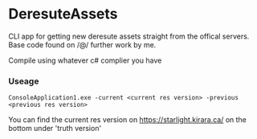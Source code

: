 # DeresuteAssets

CLI app for getting new deresute assets straight from the offical servers.
Base code found on /@/ further work by me.

Compile using whatever c# complier you have

### Useage

`ConsoleApplication1.exe -current <current res version> -previous <previous res version>`

You can find the current res version on https://starlight.kirara.ca/ on the bottom under 'truth version'
